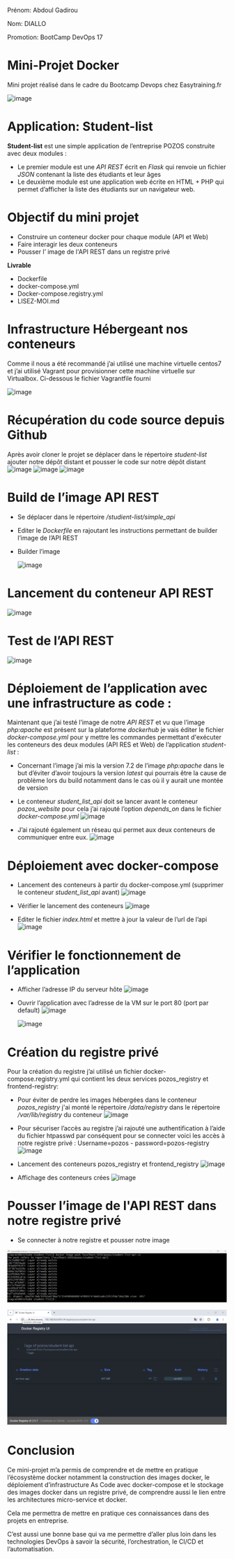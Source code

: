 Prénom: Abdoul Gadirou

Nom: DIALLO

Promotion: BootCamp DevOps 17

# Mini-Projet Docker

Mini projet réalisé dans le cadre du Bootcamp Devops chez Easytraining.fr

![image](https://github.com/abdel-dialo/student-list/assets/58465298/520dc144-4844-4a56-9282-5c2970228346)

# Application: Student-list

**Student-list** est une simple application de l’entreprise POZOS construite avec deux modules :

- Le premier module est une _API REST_ écrit en _Flask_ qui renvoie un fichier _JSON_ contenant la
    liste des étudiants et leur âges
- Le deuxième module est une application web écrite en HTML + PHP qui permet d’afficher la
    liste des étudiants sur un navigateur web.

# Objectif du mini projet

- Construire un conteneur docker pour chaque module (API et Web)
- Faire interagir les deux conteneurs
- Pousser l’ image de l'API REST dans un registre privé

**Livrable**

- Dockerfile
- docker-compose.yml
- Docker-compose.registry.yml
- LISEZ-MOI.md

# Infrastructure Hébergeant nos conteneurs
Comme il nous a été recommandé j’ai utilisé une machine virtuelle centos7 et j’ai utilisé Vagrant pour
provisionner cette machine virtuelle sur Virtualbox.
Ci-dessous le fichier Vagrantfile fourni

![image](https://github.com/abdel-dialo/student-list/assets/58465298/b9980960-9dd4-441b-9bb1-bd4afaca3375)

# Récupération du code source depuis Github

Après avoir cloner le projet se déplacer dans le répertoire _student-list_ ajouter notre dépôt distant et
pousser le code sur notre dépôt distant
![image](https://github.com/abdel-dialo/student-list/assets/58465298/9a29908d-3945-4ba9-8f7e-9a39876226fa)
![image](https://github.com/abdel-dialo/student-list/assets/58465298/5ef5d7eb-de03-43e7-abf8-9ef5ca85c3e9)
![image](https://github.com/abdel-dialo/student-list/assets/58465298/5e0a4691-f03e-4ae8-acdb-c50503fd4986)


# Build de l’image API REST

- Se déplacer dans le répertoire _/studient-list/simple_api_
- Editer le _Dockerfile_ en rajoutant les instructions permettant de builder l’image de l’API REST
- Builder l’image

  ![image](https://github.com/abdel-dialo/student-list/assets/58465298/d22f161d-c475-40e2-b624-c442790408ff)

# Lancement du conteneur API REST
  ![image](https://github.com/abdel-dialo/student-list/assets/58465298/8a8de603-2936-49c0-909d-980f817c7f52)

# Test de l’API REST
  ![image](https://github.com/abdel-dialo/student-list/assets/58465298/7fb7c444-6ef7-45af-bf93-82e8dc7b6d06)


# Déploiement de l’application avec une infrastructure as code :

Maintenant que j’ai testé l’image de notre _API REST_ et vu que l’image _php:apache_ est présent
sur la plateforme _dockerhub_ je vais éditer le fichier _docker-compose.yml_ pour y mettre les
commandes permettant d'exécuter les conteneurs des deux modules (API RES et Web) de l’application
_student-list_ :

- Concernant l’image j’ai mis la version 7.2 de l’image _php:apache_ dans le but d’éviter d’avoir
    toujours la version _latest_ qui pourrais être la cause de problème lors du build notamment
    dans le cas où il y aurait une montée de version


- Le conteneur _student_list_api_ doit se lancer avant le conteneur _pozos_website_ pour cela j’ai
    rajouté l’option _depends_on_ dans le fichier _docker-compose.yml_
  ![image](https://github.com/abdel-dialo/student-list/assets/58465298/77048f66-822e-47af-99ce-b463bec5a33a)

- J’ai rajouté également un réseau qui permet aux deux conteneurs de communiquer entre eux.
  ![image](https://github.com/abdel-dialo/student-list/assets/58465298/68361079-5df8-40be-8a2a-5a132deb92a2)


# Déploiement avec docker-compose

- Lancement des conteneurs à partir du docker-compose.yml (supprimer le conteneur _student_list_api_ avant)
  ![image](https://github.com/abdel-dialo/student-list/assets/58465298/cc6c1546-f0cd-4e8a-9afd-adb889884b3e)

- Vérifier le lancement des conteneurs
  ![image](https://github.com/abdel-dialo/student-list/assets/58465298/cceba10f-b0a7-441c-a951-14db65933586)

- Editer le fichier _index.html_ et mettre à jour la valeur de l’url de l’api
  ![image](https://github.com/abdel-dialo/student-list/assets/58465298/8fab80d0-315e-430e-85cc-cb1e36c63823)


# Vérifier le fonctionnement de l’application

- Afficher l’adresse IP du serveur hôte
  ![image](https://github.com/abdel-dialo/student-list/assets/58465298/a844423e-02e5-458e-8a8c-69eed22aac4f)

- Ouvrir l’application avec l’adresse de la VM sur le port 80 (port par default)
   ![image](https://github.com/abdel-dialo/student-list/assets/58465298/1c2f1bdb-b293-4e33-a967-041e42fba5d1)

   ![image](https://github.com/abdel-dialo/student-list/assets/58465298/fe41c1e3-2730-49c3-8738-61602db53a15)


# Création du registre privé

Pour la création du registre j’ai utilisé un fichier docker-compose.registry.yml qui contient les deux services pozos_registry et frontend-registry:

- Pour éviter de perdre les images hébergées dans le conteneur _pozos_registry_ j'ai monté le
répertoire _/data/registry_ dans le répertoire _/var/lib/registry_ du conteneur
![image](https://github.com/abdel-dialo/student-list/assets/58465298/99d57bcb-7b87-4655-a209-5bd374982501)

- Pour sécuriser l’accès au registre j’ai rajouté une authentification à l’aide du fichier
htpasswd par conséquent pour se connecter voici les accès à notre registre
privé : Username=pozos - password=pozos-registry
 ![image](https://github.com/abdel-dialo/student-list/assets/58465298/a55bfb76-6b9c-4627-8304-4c0713cb3d09)
  
- Lancement des conteneurs pozos_registry et frontend_registry
  ![image](https://github.com/abdel-dialo/student-list/assets/58465298/696fb52b-7eca-460f-a52b-bd97caedbf61)

- Affichage des conteneurs crées
  ![image](https://github.com/abdel-dialo/student-list/assets/58465298/ec10cdb7-3114-4e6c-890f-732b0d1c6e1f)


# Pousser l’image de l'API REST dans notre registre privé

- Se connecter à notre registre et pousser notre image

 ![alt text](images/push-image.png)

  ![alt text](images/registry.png)


# Conclusion

Ce mini-projet m’a permis de comprendre et de mettre en pratique l’écosystème
docker notamment la construction des images docker, le déploiement
d’infrastructure As Code avec docker-compose et le stockage des images docker dans
un registre privé, de comprendre aussi le lien entre les architectures micro-service et
docker.

Cela me permettra de mettre en pratique ces connaissances dans des projets en
entreprise.

C’est aussi une bonne base qui va me permettre d’aller plus loin dans les
technologies DevOps à savoir la sécurité, l’orchestration, le CI/CD et l’automatisation.




